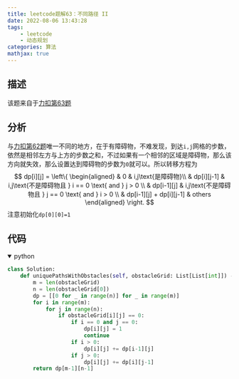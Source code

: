 ```yaml
---
title: leetcode题解63：不同路径 II
date: 2022-08-06 13:43:28
tags:
    - leetcode
    - 动态规划
categories: 算法
mathjax: true
---
```


## 描述

该题来自于[力扣第63题](https://leetcode-cn.com/problems/unique-paths-ii/)

<!--more-->

## 分析

与[力扣第62题](https://caoqinping.com/2022/08/06/leetcode题解62/)唯一不同的地方，在于有障碍物，不难发现，到达`i,j`网格的步数，依然是相邻左方与上方的步数之和，不过如果有一个相邻的区域是障碍物，那么该方向就失效，那么设置达到障碍物的步数为`0`就可以。所以转移方程为
$$
    dp[i][j] = \left\{
        \begin{aligned}
            & 0 & i,j\text{是障碍物}\\
            & dp[i][j-1] & i,j\text{不是障碍物且 } i == 0 \text{ and } j > 0 \\
            & dp[i-1][j] & i,j\text{不是障碍物且 } j == 0 \text{ and } i > 0 \\
            & dp[i-1][j] + dp[i][j-1] & others
        \end{aligned}
    \right.
$$
注意初始化`dp[0][0]=1`

## 代码

<details open>
<summary>python</summary>

```python
class Solution:
    def uniquePathsWithObstacles(self, obstacleGrid: List[List[int]]) -> int:
        m = len(obstacleGrid)
        n = len(obstacleGrid[0])
        dp = [[0 for _ in range(n)] for _ in range(m)]
        for i in range(m):
            for j in range(n):
                if obstacleGrid[i][j] == 0:
                    if i == 0 and j == 0:
                        dp[i][j] = 1
                        continue
                    if i > 0:
                        dp[i][j] += dp[i-1][j]
                    if j > 0:
                        dp[i][j] += dp[i][j-1]
        return dp[m-1][n-1]
```
